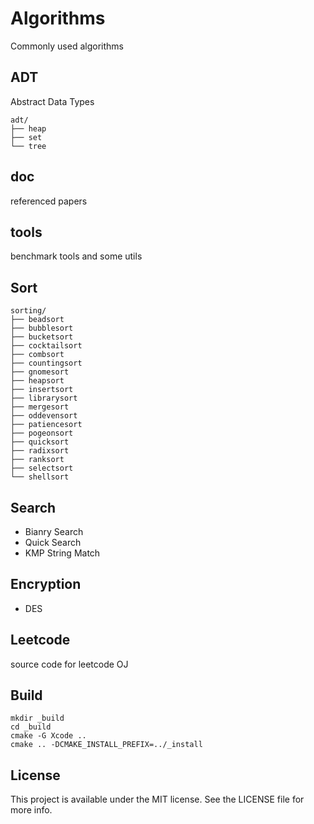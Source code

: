 # Algorithms

Commonly used algorithms

## ADT

Abstract Data Types

	adt/
	├── heap
	├── set
	└── tree

## doc

referenced papers

## tools

benchmark tools and some utils

## Sort

	sorting/
	├── beadsort
	├── bubblesort
	├── bucketsort
	├── cocktailsort
	├── combsort
	├── countingsort
	├── gnomesort
	├── heapsort
	├── insertsort
	├── librarysort
	├── mergesort
	├── oddevensort
	├── patiencesort
	├── pogeonsort
	├── quicksort
	├── radixsort
	├── ranksort
	├── selectsort
	└── shellsort

## Search

* Bianry Search
* Quick Search
* KMP String Match

## Encryption

* DES

## Leetcode

source code for leetcode OJ

## Build

```shell
mkdir _build
cd _build
cmake -G Xcode ..
cmake .. -DCMAKE_INSTALL_PREFIX=../_install
```

## License

This project is available under the MIT license. See the LICENSE file for more info.
